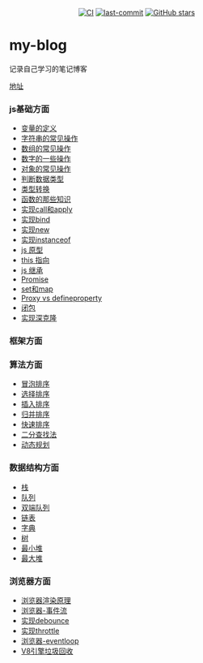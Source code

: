 <p align="center">
  <a href="https://github.com/tian-cai/my-blog/actions?query=workflow%3ACI"><img alt="CI" src="https://img.shields.io/github/workflow/status/tian-cai/my-blog/CI/master?label=CI"></a>
  <a href="https://github.com/tian-cai/my-blog/commits/master"><img src="https://img.shields.io/github/last-commit/tian-cai/my-blog" alt="last-commit"></a>
  <a href="https://github.com/tian-cai/my-blog/stargazers"><img src="https://img.shields.io/github/stars/tian-cai/my-blog" alt="GitHub stars"></a>
</p>

# my-blog
记录自己学习的笔记博客

[地址](https://tian-cai.github.io/my-blog/)


### js基础方面
- [变量的定义](https://tian-cai.github.io/my-blog/basic/variable.html)
- [字符串的常见操作](https://tian-cai.github.io/my-blog/basic/string.html)
- [数组的常见操作](https://tian-cai.github.io/my-blog/basic/array.html)
- [数字的一些操作](https://tian-cai.github.io/my-blog/basic/number.html)
- [对象的常见操作](https://tian-cai.github.io/my-blog/basic/object.html)
- [判断数据类型](https://tian-cai.github.io/my-blog/basic/type.html)
- [类型转换](https://tian-cai.github.io/my-blog/basic/converttype.html)
- [函数的那些知识](https://tian-cai.github.io/my-blog/basic/function.html)
- [实现call和apply](https://tian-cai.github.io/my-blog/basic/mycall.html)
- [实现bind](https://tian-cai.github.io/my-blog/basic/mybind.html)
- [实现new](https://tian-cai.github.io/my-blog/basic/mynew.html)
- [实现instanceof](https://tian-cai.github.io/my-blog/basic/myinstanceof.html)
- [js 原型](https://tian-cai.github.io/my-blog/basic/prototype.html)
- [this 指向](https://tian-cai.github.io/my-blog/basic/this.html)
- [js 继承](https://tian-cai.github.io/my-blog/basic/extends.html)
- [Promise](https://tian-cai.github.io/my-blog/basic/promise.html)
- [set和map](https://tian-cai.github.io/my-blog/basic/set-map.html)
- [Proxy vs defineproperty](https://tian-cai.github.io/my-blog/basic/proxy.html)
- [闭包](https://tian-cai.github.io/my-blog/basic/closure.html)
- [实现深克隆](https://tian-cai.github.io/my-blog/basic/deepclone.html)

### 框架方面
### 算法方面
- [冒泡排序](https://tian-cai.github.io/my-blog/algorithm/bubblesort.html)
- [选择排序](https://tian-cai.github.io/my-blog/algorithm/selectionSort.html)
- [插入排序](https://tian-cai.github.io/my-blog/algorithm/insertSort.html)
- [归并排序](https://tian-cai.github.io/my-blog/algorithm/mergeSort.html)
- [快速排序](https://tian-cai.github.io/my-blog/algorithm/quickSort.html)
- [二分查找法](https://tian-cai.github.io/my-blog/algorithm/binarySearch.html)
- [动态规划](https://tian-cai.github.io/my-blog/algorithm/dp.html)

### 数据结构方面
- [栈](https://tian-cai.github.io/my-blog/constractor/stack.html)
- [队列](https://tian-cai.github.io/my-blog/constractor/queue.html)
- [双端队列](https://tian-cai.github.io/my-blog/constractor/deque.html)
- [链表](https://tian-cai.github.io/my-blog/constractor/linkedList.html)
- [字典](https://tian-cai.github.io/my-blog/constractor/dictionary.html)
- [树](https://tian-cai.github.io/my-blog/constractor/tree.html)
- [最小堆](https://tian-cai.github.io/my-blog/constractor/minheap.html)
- [最大堆](https://tian-cai.github.io/my-blog/constractor/maxheap.html)

### 浏览器方面
- [浏览器渲染原理](https://tian-cai.github.io/my-blog/brower/render.html)
- [浏览器-事件流](https://tian-cai.github.io/my-blog/brower/eventstream.html)
- [实现debounce](https://tian-cai.github.io/my-blog/brower/debounce.html)
- [实现throttle](https://tian-cai.github.io/my-blog/brower/throttle.html)
- [浏览器-eventloop](https://tian-cai.github.io/my-blog/brower/eventloop.html)
- [V8引擎垃圾回收](https://tian-cai.github.io/my-blog/brower/collectgarbage.html)
